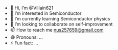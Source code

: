 - 👋 Hi, I’m @Villain621
- 👀 I’m interested in Semiconductor
- 🌱 I’m currently learning Semiconductor physics
- 💞️ I’m looking to collaborate on self-improvement
- 📫 How to reach me nus257659@gmail.com
- 😄 Pronouns: ...
- ⚡ Fun fact: ...

<!---
Villain621/Villain621 is a ✨ special ✨ repository because its `README.md` (this file) appears on your GitHub profile.
You can click the Preview link to take a look at your changes.
--->
